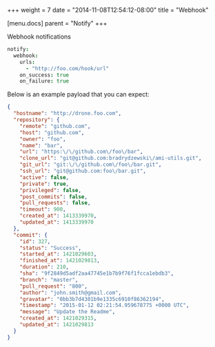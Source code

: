 +++
weight = 7
date = "2014-11-08T12:54:12-08:00"
title = "Webhook"

[menu.docs]
parent = "Notify"
+++

Webhook notifications

```coffeescript
notify:
  webhook:
    urls:
      - "http://foo.com/hook/url"
    on_success: true
    on_failure: true
```

Below is an example payload that you can expect:

```json
{
  "hostname": "http://drone.foo.com",
  "repository": {
    "remote": "github.com",
    "host": "github.com",
    "owner": "foo",
    "name": "bar",
    "url": "https:\/\/github.com\/foo\/bar",
    "clone_url": "git@github.com:bradrydzewski\/ami-utils.git",
    "git_url": "git:\/\/github.com\/foo\/bar.git",
    "ssh_url": "git@github.com:foo\/bar.git",
    "active": false,
    "private": true,
    "privileged": false,
    "post_commits": false,
    "pull_requests": false,
    "timeout": 900,
    "created_at": 1413339970,
    "updated_at": 1413339970
  },
  "commit": {
    "id": 327,
    "status": "Success",
    "started_at": 1421029603,
    "finished_at": 1421029813,
    "duration": 210,
    "sha": "9f2849d5adf2aa47745e1b7b9f76f1fcca1ebdb3",
    "branch": "master",
    "pull_request": "800",
    "author": "john.smith@gmail.com",
    "gravatar": "0bb3b7d4301b9e1335c6910f86362194",
    "timestamp": "2015-01-12 02:21:54.959678775 +0000 UTC",
    "message": "Update the Readme",
    "created_at": 1421029315,
    "updated_at": 1421029813
  }
}
```
